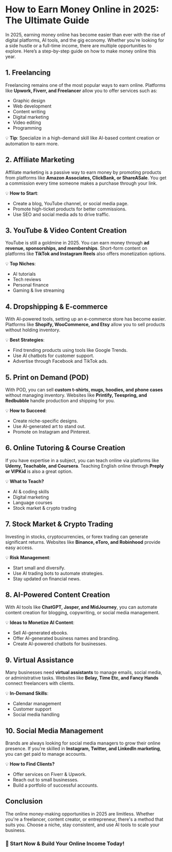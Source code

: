 
# How to Earn Money Online in 2025: The Ultimate Guide  

In 2025, earning money online has become easier than ever with the rise of digital platforms, AI tools, and the gig economy. Whether you're looking for a side hustle or a full-time income, there are multiple opportunities to explore. Here’s a step-by-step guide on how to make money online this year.  

## 1. **Freelancing**  

Freelancing remains one of the most popular ways to earn online. Platforms like **Upwork, Fiverr, and Freelancer** allow you to offer services such as:  

- Graphic design  
- Web development  
- Content writing  
- Digital marketing  
- Video editing  
- Programming  

💡 **Tip**: Specialize in a high-demand skill like AI-based content creation or automation to earn more.  

## 2. **Affiliate Marketing**  

Affiliate marketing is a passive way to earn money by promoting products from platforms like **Amazon Associates, ClickBank, or ShareASale**. You get a commission every time someone makes a purchase through your link.  

💡 **How to Start**:  
- Create a blog, YouTube channel, or social media page.  
- Promote high-ticket products for better commissions.  
- Use SEO and social media ads to drive traffic.  

## 3. **YouTube & Video Content Creation**  

YouTube is still a goldmine in 2025. You can earn money through **ad revenue, sponsorships, and memberships**. Short-form content on platforms like **TikTok and Instagram Reels** also offers monetization options.  

💡 **Top Niches**:  
- AI tutorials  
- Tech reviews  
- Personal finance  
- Gaming & live streaming  

## 4. **Dropshipping & E-commerce**  

With AI-powered tools, setting up an e-commerce store has become easier. Platforms like **Shopify, WooCommerce, and Etsy** allow you to sell products without holding inventory.  

💡 **Best Strategies**:  
- Find trending products using tools like Google Trends.  
- Use AI chatbots for customer support.  
- Advertise through Facebook and TikTok ads.  

## 5. **Print on Demand (POD)**  

With POD, you can sell **custom t-shirts, mugs, hoodies, and phone cases** without managing inventory. Websites like **Printify, Teespring, and Redbubble** handle production and shipping for you.  

💡 **How to Succeed**:  
- Create niche-specific designs.  
- Use AI-generated art to stand out.  
- Promote on Instagram and Pinterest.  

## 6. **Online Tutoring & Course Creation**  

If you have expertise in a subject, you can teach online via platforms like **Udemy, Teachable, and Coursera**. Teaching English online through **Preply or VIPKid** is also a great option.  

💡 **What to Teach?**  
- AI & coding skills  
- Digital marketing  
- Language courses  
- Stock market & crypto trading  

## 7. **Stock Market & Crypto Trading**  

Investing in stocks, cryptocurrencies, or forex trading can generate significant returns. Websites like **Binance, eToro, and Robinhood** provide easy access.  

💡 **Risk Management**:  
- Start small and diversify.  
- Use AI trading bots to automate strategies.  
- Stay updated on financial news.  

## 8. **AI-Powered Content Creation**  

With AI tools like **ChatGPT, Jasper, and MidJourney**, you can automate content creation for blogging, copywriting, or social media management.  

💡 **Ideas to Monetize AI Content**:  
- Sell AI-generated ebooks.  
- Offer AI-generated business names and branding.  
- Create AI-powered chatbots for businesses.  

## 9. **Virtual Assistance**  

Many businesses need **virtual assistants** to manage emails, social media, or administrative tasks. Websites like **Belay, Time Etc, and Fancy Hands** connect freelancers with clients.  

💡 **In-Demand Skills**:  
- Calendar management  
- Customer support  
- Social media handling  

## 10. **Social Media Management**  

Brands are always looking for social media managers to grow their online presence. If you're skilled in **Instagram, Twitter, and LinkedIn marketing**, you can get paid to manage accounts.  

💡 **How to Find Clients?**  
- Offer services on Fiverr & Upwork.  
- Reach out to small businesses.  
- Build a portfolio of successful accounts.  

## Conclusion  

The online money-making opportunities in 2025 are limitless. Whether you're a freelancer, content creator, or entrepreneur, there's a method that suits you. Choose a niche, stay consistent, and use AI tools to scale your business.  

### 🚀 Start Now & Build Your Online Income Today!
